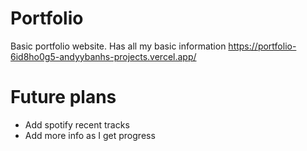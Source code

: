 # Portfolio
Basic portfolio website. Has all my basic information
https://portfolio-6id8ho0g5-andyybanhs-projects.vercel.app/

# Future plans 
- Add spotify recent tracks
- Add more info as I get progress
